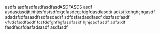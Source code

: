 asdfs
asdfasdfasdfasdfasdASDFASDS
asdf asdasdasdjhjhhjdsfdsfsdfcfgcfasdcgcfdgfdasdfasd;k adksfjkdhghghgasdf
sdadsfsdfssasdfasdfasdadsf
sdfdsfasdasdfasdf
dszfasdfasdf
vfvdsfasdfasdf
fdsfdsfghfhgfasdfasdf
hjhjsadf
asdf
adfasdf
fasdfadsfdasfadsasdf
asdfasdf
